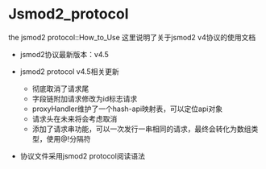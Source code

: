 # Jsmod2_protocol
the jsmod2 protocol::How_to_Use
这里说明了关于jsmod2 v4协议的使用文档

- jsmod2协议最新版本：v4.5
- jsmod2 protocol v4.5相关更新
  * 彻底取消了请求尾
  * 字段链附加请求修改为id标志请求
  * proxyHandler维护了一个hash-api映射表，可以定位api对象
  * 请求头在未来将会考虑取消
  * 添加了请求串功能，可以一次发行一串相同的请求，最终会转化为数组类型，使用@!分隔符
  
  
- 协议文件采用jsmod2 protocol阅读语法
